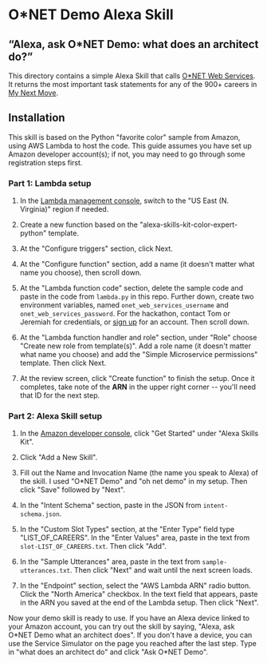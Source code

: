 # O*NET Demo Alexa Skill

## “Alexa, ask O*NET Demo: what does an architect do?”

This directory contains a simple Alexa Skill that calls [O*NET Web Services](https://services.onetcenter.org/). It returns the most important task statements for any of the 900+ careers in [My Next Move](https://www.mynextmove.org/).

## Installation

This skill is based on the Python "favorite color" sample from Amazon, using AWS Lambda to host the code. This guide assumes you have set up Amazon developer account(s); if not, you may need to go through some registration steps first.

### Part 1: Lambda setup

1. In the [Lambda management console](https://console.aws.amazon.com/lambda/home), switch to the "US East (N. Virginia)" region if needed.

2. Create a new function based on the "alexa-skills-kit-color-expert-python" template.

3. At the "Configure triggers" section, click Next.

4. At the "Configure function" section, add a name (it doesn't matter what name you choose), then scroll down.

5. At the "Lambda function code" section, delete the sample code and paste in the code from `lambda.py` in this repo. Further down, create two environment variables, named `onet_web_services_username` and `onet_web_services_password`. For the hackathon, contact Tom or Jeremiah for credentials, or [sign up](https://services.onetcenter.org/developer/signup) for an account. Then scroll down.

6. At the "Lambda function handler and role" section, under "Role" choose "Create new role from template(s)". Add a role name (it doesn't matter what name you choose) and add the "Simple Microservice permissions" template. Then click Next.

5. At the review screen, click "Create function" to finish the setup. Once it completes, take note of the **ARN** in the upper right corner -- you'll need that ID for the next step.

### Part 2: Alexa Skill setup

1. In the [Amazon developer console](https://developer.amazon.com/edw/home.html), click "Get Started" under "Alexa Skills Kit".

2. Click "Add a New Skill".

3. Fill out the Name and Invocation Name (the name you speak to Alexa) of the skill. I used "O*NET Demo" and "oh net demo" in my setup. Then click "Save" followed by "Next".

4. In the "Intent Schema" section, paste in the JSON from `intent-schema.json`.

5. In the "Custom Slot Types" section, at the "Enter Type" field type "LIST_OF_CAREERS". In the "Enter Values" area, paste in the text from `slot-LIST_OF_CAREERS.txt`. Then click "Add".

6. In the "Sample Utterances" area, paste in the text from `sample-utterances.txt`. Then click "Next" and wait until the next screen loads.

7. In the "Endpoint" section, select the "AWS Lambda ARN" radio button. Click the "North America" checkbox. In the text field that appears, paste in the ARN you saved at the end of the Lambda setup. Then click "Next".

Now your demo skill is ready to use. If you have an Alexa device linked to your Amazon account, you can try out the skill by saying, "Alexa, ask O*NET Demo what an architect does". If you don't have a device, you can use the Service Simulator on the page you reached after the last step. Type in "what does an architect do" and click "Ask O\*NET Demo".



